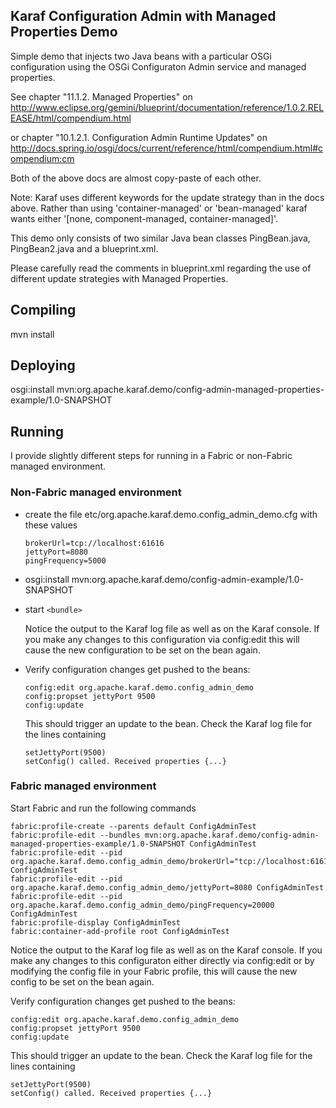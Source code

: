 ## Karaf Configuration Admin with Managed Properties Demo

Simple demo that injects two Java beans with a particular OSGi configuration 
using the OSGi Configuraton Admin service and managed properties.

See chapter "11.1.2. Managed Properties" on
  http://www.eclipse.org/gemini/blueprint/documentation/reference/1.0.2.RELEASE/html/compendium.html

or chapter "10.1.2.1. Configuration Admin Runtime Updates" on
  http://docs.spring.io/osgi/docs/current/reference/html/compendium.html#compendium:cm

Both of the above docs are almost copy-paste of each other.

Note: Karaf uses different keywords for the update strategy than in the docs
above. Rather than using 'container-managed' or 'bean-managed' karaf wants 
either '[none, component-managed, container-managed]'.


This demo only consists of two similar Java bean classes PingBean.java,
PingBean2.java and a blueprint.xml.

Please carefully read the comments in blueprint.xml regarding the use
of different update strategies with Managed Properties.


## Compiling

mvn install


## Deploying

osgi:install mvn:org.apache.karaf.demo/config-admin-managed-properties-example/1.0-SNAPSHOT


## Running

I provide slightly different steps for running in a Fabric or non-Fabric 
managed environment. 


### Non-Fabric managed environment
- create the file etc/org.apache.karaf.demo.config_admin_demo.cfg
  with these values

  ```
  brokerUrl=tcp://localhost:61616
  jettyPort=8080
  pingFrequency=5000
  ```

- osgi:install mvn:org.apache.karaf.demo/config-admin-example/1.0-SNAPSHOT
- start `<bundle>`

  Notice the output to the Karaf log file as well as on the Karaf console.
  If you make any changes to this configuration via config:edit this will cause
  the new configuration to be set on the bean again. 

- Verify configuration changes get pushed to the beans:
  ``` 
  config:edit org.apache.karaf.demo.config_admin_demo
  config:propset jettyPort 9500
  config:update
  ``` 
  This should trigger an update to the bean. Check the Karaf log file for the 
  lines containing
  ``` 
  setJettyPort(9500)
  setConfig() called. Received properties {...}
  ```

### Fabric managed environment

Start Fabric and run the following commands

```
fabric:profile-create --parents default ConfigAdminTest
fabric:profile-edit --bundles mvn:org.apache.karaf.demo/config-admin-managed-properties-example/1.0-SNAPSHOT ConfigAdminTest
fabric:profile-edit --pid org.apache.karaf.demo.config_admin_demo/brokerUrl="tcp://localhost:61616" ConfigAdminTest
fabric:profile-edit --pid org.apache.karaf.demo.config_admin_demo/jettyPort=8080 ConfigAdminTest
fabric:profile-edit --pid org.apache.karaf.demo.config_admin_demo/pingFrequency=20000 ConfigAdminTest
fabric:profile-display ConfigAdminTest
fabric:container-add-profile root ConfigAdminTest
```

Notice the output to the Karaf log file as well as on the Karaf console.
If you make any changes to this configuraton either directly via config:edit or
by modifying the config file in your Fabric profile, this will cause the new 
config to be set on the bean again. 

Verify configuration changes get pushed to the beans:
```
config:edit org.apache.karaf.demo.config_admin_demo
config:propset jettyPort 9500
config:update
```
This should trigger an update to the bean. Check the Karaf log file for the 
lines containing
  ```
  setJettyPort(9500)
  setConfig() called. Received properties {...}
  ```

